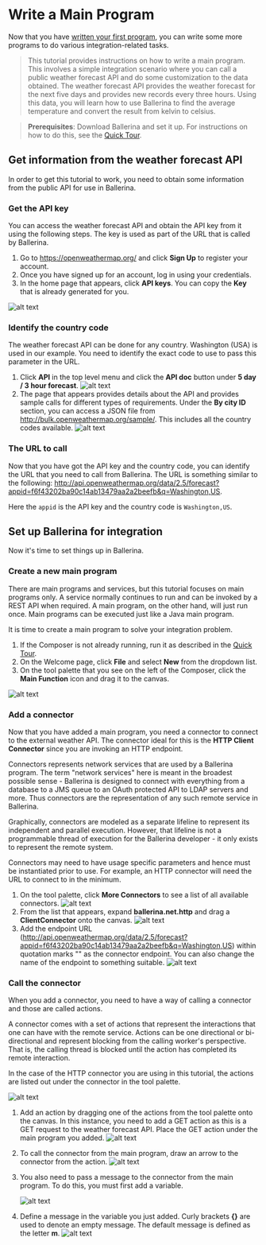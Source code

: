 # Write a Main Program

Now that you have [written your first program](../first-program.md), you can write some more programs to do various integration-related tasks. 

> This tutorial provides instructions on how to write a main program. This involves a simple integration scenario where you can call a public weather forecast API and do some customization to the data obtained. The weather forecast API provides the weather forecast for the next five days and provides new records every three hours. Using this data, you will learn how to use Ballerina to find the average temperature and convert the result from kelvin to celsius.

> **Prerequisites**: Download Ballerina and set it up. For instructions on how to do this, see the [Quick Tour](../quick-tour.md).

## Get information from the weather forecast API

In order to get this tutorial to work, you need to obtain some information from the public API for use in Ballerina.

### Get the API key

You can access the weather forecast API and obtain the API key from it using the following steps. The key is used as part of the URL that is called by Ballerina.

1. Go to https://openweathermap.org/ and click **Sign Up** to register your account.
1. Once you have signed up for an account, log in using your credentials.
1. In the home page that appears, click **API keys**. You can copy the **Key** that is already generated for you.

![alt text](../images/OpenWeatherAPI.png)

### Identify the country code

The weather forecast API can be done for any country. Washington (USA) is used in our example. You need to identify the exact code to use to pass this parameter in the URL.

1. Click **API** in the top level menu and click the **API doc** button under **5 day / 3 hour forecast**.
    ![alt text](../images/WeatherAPIdoc.png)
1. The page that appears provides details about the API and provides sample calls for different types of requirements. Under the **By city ID** section, you can access a JSON file from http://bulk.openweathermap.org/sample/. This includes all the country codes available.
    ![alt text](../images/WeatherJSON.png)

### The URL to call

Now that you have got the API key and the country code, you can identify the URL that you need to call from Ballerina. The URL is something similar to the following: http://api.openweathermap.org/data/2.5/forecast?appid=f6f43202ba90c14ab13479aa2a2beefb&q=Washington,US.

Here the `appid` is the API key and the country code is `Washington,US`.

## Set up Ballerina for integration

Now it's time to set things up in Ballerina.

### Create a new main program

There are main programs and services, but this tutorial focuses on main programs only. A service normally continues to run and can be invoked by a REST API when required. A main program, on the other hand, will just run once. Main programs can be executed just like a Java main program. 

It is time to create a main program to solve your integration problem.

1. If the Composer is not already running, run it as described in the [Quick Tour](../quick-tour.md).
1. On the Welcome page, click **File** and select **New** from the dropdown list.
1. On the tool palette that you see on the left of the Composer, click the **Main Function** icon and drag it to the canvas.

![alt text](../images/AddMainProgram.gif)

### Add a connector

Now that you have added a main program, you need a connector to connect to the external weather API. The connector ideal for this is the **HTTP Client Connector** since you are invoking an HTTP endpoint.

Connectors represents network services that are used by a Ballerina program. The term "network services" here is meant in the broadest possible sense - Ballerina is designed to connect with everything from a database to a JMS queue to an OAuth protected API to LDAP servers and more. Thus connectors are the representation of any such remote service in Ballerina.

Graphically, connectors are modeled as a separate lifeline to represent its independent and parallel execution. However, that lifeline is not a programmable thread of execution for the Ballerina developer - it only exists to represent the remote system.

Connectors may need to have usage specific parameters and hence must be instantiated prior to use. For example, an HTTP connector will need the URL to connect to in the minimum.

1. On the tool palette, click **More Connectors** to see a list of all available connectors.
    ![alt text](../images/MoreConnectors.png)
1. From the list that appears, expand **ballerina.net.http** and drag a **ClientConnector** onto the canvas.
    ![alt text](../images/addConnector.gif)
1. Add the endpoint URL (http://api.openweathermap.org/data/2.5/forecast?appid=f6f43202ba90c14ab13479aa2a2beefb&q=Washington,US) within quotation marks "" as the connector endpoint. You can also change the name of the endpoint to something suitable.
    ![alt text](../images/ConnectorEndpoint.gif)

### Call the connector

When you add a connector, you need to have a way of calling a connector and those are called actions.

A connector comes with a set of actions that represent the interactions that one can have with the remote service. Actions can be one directional or bi-directional and represent blocking from the calling worker's perspective. That is, the calling thread is blocked until the action has completed its remote interaction.

In the case of the HTTP connector you are using in this tutorial, the actions are listed out under the connector in the tool palette.

![alt text](../images/Actions.png)

1. Add an action by dragging one of the actions from the tool palette onto the canvas. In this instance, you need to add a GET action as this is a GET request to the weather forecast API. Place the GET action under the main program you added.
    ![alt text](../images/AddingAction.gif)    
1. To call the connector from the main program, draw an arrow to the connector from the action.
    ![alt text](../images/ConnectingAction.gif)
1. You also need to pass a message to the connector from the main program. To do this, you must first add a variable.

    ![alt text](../images/AddVariable.gif)
1. Define a message in the variable you just added. Curly brackets **{}** are used to denote an empty message. The default message is defined as the letter **m**.
    ![alt text](../images/DefineMessage.png)

